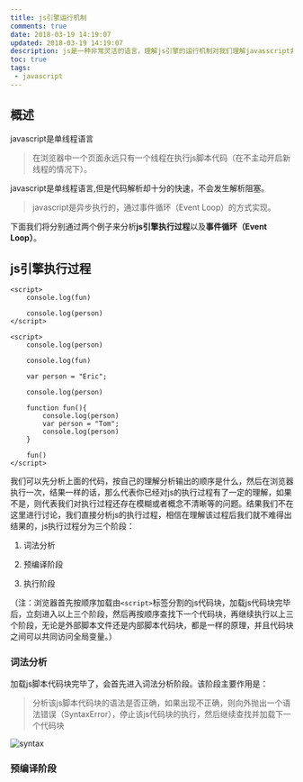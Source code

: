 ```yaml
---
title: js引擎运行机制
comments: true
date: 2018-03-19 14:19:07
updated: 2018-03-19 14:19:07
description: js是一种非常灵活的语言，理解js引擎的运行机制对我们理解javasscript非常的重要，本文通过分析js引擎的执行顺序以及事件循环，在一定程度上加深我们对js的理解。
toc: true
tags:
 - javascript
---
```


## 概述
javascript是单线程语言
>在浏览器中一个页面永远只有一个线程在执行js脚本代码（在不主动开启新线程的情况下）。

javascript是单线程语言,但是代码解析却十分的快速，不会发生解析阻塞。
>javascript是异步执行的，通过事件循环（Event Loop）的方式实现。

下面我们将分别通过两个例子来分析**js引擎执行过程**以及**事件循环（Event Loop）**。

## js引擎执行过程
```
<script>
    console.log(fun)

    console.log(person)
</script>

<script>
    console.log(person)

    console.log(fun)

    var person = "Eric";

    console.log(person)

    function fun(){
        console.log(person)
        var person = "Tom";
        console.log(person)
    }

    fun()
</script>
```

我们可以先分析上面的代码，按自己的理解分析输出的顺序是什么，然后在浏览器执行一次，结果一样的话，那么代表你已经对js的执行过程有了一定的理解，如果不是，则代表我们对执行过程还存在模糊或者概念不清晰等的问题。结果我们不在这里进行讨论，我们直接分析js的执行过程，相信在理解该过程后我们就不难得出结果的，js执行过程分为三个阶段：
1. 词法分析

2. 预编译阶段

3. 执行阶段

（注：浏览器首先按顺序加载由``<script>``标签分割的js代码块，加载js代码块完毕后，立刻进入以上三个阶段，然后再按顺序查找下一个代码块，再继续执行以上三个阶段，无论是外部脚本文件还是内部脚本代码块，都是一样的原理，并且代码块之间可以共同访问全局变量。）

### 词法分析
加载js脚本代码块完毕了，会首先进入词法分析阶段。该阶段主要作用是：

 >分析该js脚本代码块的语法是否正确，如果出现不正确，则向外抛出一个语法错误（SyntaxError），停止该js代码块的执行，然后继续查找并加载下一个代码块

![syntax](img/syntax.jpg)
### 预编译阶段

